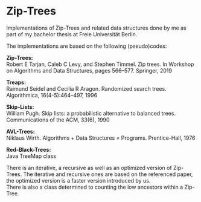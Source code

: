 # Zip-Trees
Implementations of Zip-Trees and related data structures done by me as part of my bachelor thesis at Freie Universität Berlin.

The implementations are based on the following (pseudo)codes:

**Zip-Trees:** <br/>
Robert E Tarjan, Caleb C Levy, and Stephen Timmel. Zip trees. 
   In Workshop on Algorithms and Data Structures, pages 566–577. Springer, 2019
      
**Treaps:**  <br/>
Raimund Seidel and Cecilia R Aragon. Randomized search trees. Algorithmica, 16(4-5):464–497, 1996

**Skip-Lists:**  <br/>
William Pugh. Skip lists: a probabilistic alternative to balanced trees. 
   Communications of the ACM, 33(6), 1990
      
**AVL-Trees:**  <br/>
Niklaus Wirth. Algorithms + Data Structures = Programs. Prentice-Hall, 1976

**Red-Black-Trees:**  <br/>
Java TreeMap class

There is an iterative, a recursive as well as an optimized version of Zip-Trees. The iterative and recursive ones are based on the referenced paper, the optimized version is a faster version introduced by us. <br/>
There is also a class determined to counting the low ancestors within a Zip-Tree.
